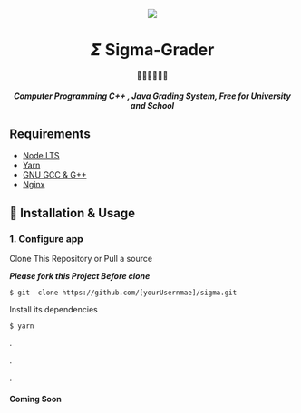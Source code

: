 <p align="center"><img src="https://img.icons8.com/nolan/100/sigma.png"></p>

<h1 align="center">𝞢 Sigma-Grader</h1>

<p align="center">👨🏽‍💻📝👨‍🎓</p>

<h5 align="center"> Computer Programming C++ , Java Grading System, Free for University and School</h5>

</p>

## Requirements

- [Node LTS](https://nodejs.org/en/)
- [Yarn](https://yarnpkg.com/)
- [GNU GCC & G++](https://www.gnu.org/home.en.html)
- [Nginx](https://nginx.org/en/)

## 🚀 Installation & Usage

### 1. Configure app

Clone This Repository or Pull a source

***Please fork this Project Before clone***

```
$ git  clone https://github.com/[yourUsernmae]/sigma.git
```

Install its dependencies

```
$ yarn
```

.

.

.

#### Coming Soon
